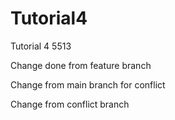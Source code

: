 # Tutorial4
Tutorial 4 5513

Change done from feature branch

Change from main branch for conflict

Change from conflict branch

